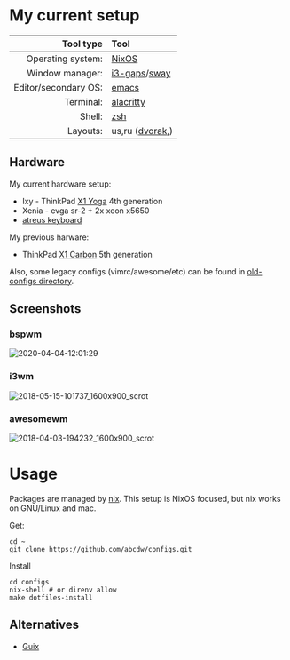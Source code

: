 My current setup
=======

| Tool type            | Tool                                                                   |
| ---:                 | :---                                                                   |
| Operating system:    | [NixOS](https://nixos.org/)                                            |
| Window manager:      | [i3-gaps](https://github.com/Airblader/i3)/[sway](https://swaywm.org/) |
| Editor/secondary OS: | [emacs](https://www.gnu.org/s/emacs/)                                  |
| Terminal:            | [alacritty](https://github.com/jwilm/alacritty)                        |
| Shell:               | [zsh](https://wiki.archlinux.org/index.php/zsh)                        |
| Layouts:             | us,ru ([dvorak](http://www.dvzine.org/zine/01-toc.html),)              |

## Hardware
My current hardware setup:
- Ixy - ThinkPad [X1 Yoga](./etc/nixos/configuration.ixy.nix) 4th generation
- Xenia - evga sr-2 + 2x xeon x5650
- [atreus keyboard](https://atreus.technomancy.us/)

My previous harware:
- ThinkPad [X1 Carbon](./x1carbon5.org) 5th generation

Also, some legacy configs (vimrc/awesome/etc) can be found in
[old-configs directory](./stale/old-configs).

## Screenshots

### bspwm
![2020-04-04-12:01:29](https://user-images.githubusercontent.com/1218615/78423008-06bfcc80-766c-11ea-8a79-ec63f1237126.png)

### i3wm
![2018-05-15-101737_1600x900_scrot](https://user-images.githubusercontent.com/1218615/40052255-27201c3c-5846-11e8-97a5-e308b61fddc2.png)

### awesomewm
![2018-04-03-194232_1600x900_scrot](https://user-images.githubusercontent.com/1218615/38268733-87d842d2-3787-11e8-8379-e7bc6fa4be2c.png)

Usage
=======

Packages are managed by [nix](https://nixos.org/nix). This setup is
NixOS focused, but nix works on GNU/Linux and mac.

Get:
```
cd ~
git clone https://github.com/abcdw/configs.git
```

Install
```
cd configs
nix-shell # or direnv allow
make dotfiles-install
```

## Alternatives
- [Guix](https://guix.gnu.org)
